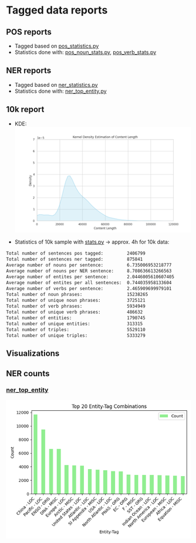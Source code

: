 # Tagged data reports

## POS reports
- Tagged based on [pos_statistics.py](./pos_statistics.py)
- Statistics done with: [pos_noun_stats.py](./pos_noun_stats.py), [pos_verb_stats.py](./pos_verb_stats.py)

## NER reports
- Tagged based on [ner_statistics.py](./ner_statistics.py)
- Statistics done with: [ner_top_entity.py](./ner_top_entity.py)

## 10k report

- KDE:
![](./IMAGES/full10ksample_KDE.png)

- Statistics of 10k sample with [stats.py](./stats.py) -> approx. 4h for 10k data:
``` shell
Total number of sentences pos tagged:         2406799
Total number of sentences ner tagged:         875841
Average number of nouns per sentence:         6.735006953218777
Average number of nouns per NER sentence:     8.708636613266563
Average number of entites per sentence:       2.0446005610607405
Average number of entites per all sentences:  0.744035958133604
Average number of verbs per sentence:         2.465909699979101
Total number of noun phrases:                 15238265
Total number of unique noun phrases:          3725121
Total number of verb phrases:                 5934949
Total number of unique verb phrases:          486632
Total number of entities:                     1790745
Total number of unique entities:              313315
Total number of triples:                      5529110
Total number of unique triples:               5333279
```

## Visualizations

## NER counts

### [ner_top_entity](PDF_TXT/REPORTS/ner_top_entity.py)

![](IMAGES/10ksample_T20ET.png)

